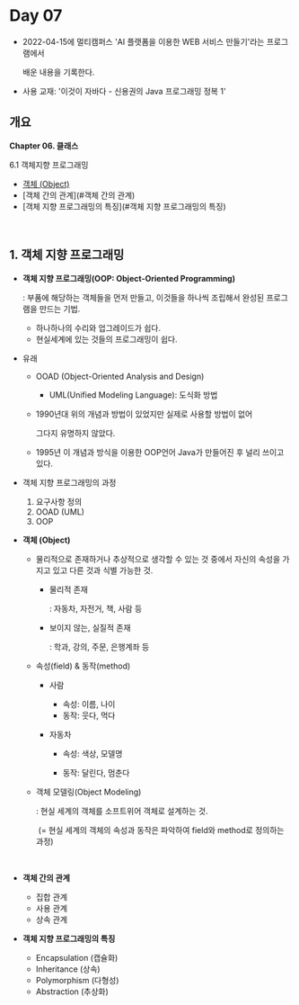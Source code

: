 # Day 07

- 2022-04-15에 멀티캠퍼스 'AI 플랫폼을 이용한 WEB 서비스 만들기'라는 프로그램에서

  배운 내용을 기록한다.

- 사용 교재: '이것이 자바다 - 신용권의 Java 프로그래밍 정복 1' 



## 개요

**Chapter 06. 클래스**

6.1 객체지향 프로그래밍

   - [객체 (Object)](#객체 (Object))
   - [객체 간의 관계](#객체 간의 관계)
   - [객체 지향 프로그래밍의 특징](#객체 지향 프로그래밍의 특징)

​	

## 1. 객체 지향 프로그래밍

- **객체 지향 프로그래밍(OOP: Object-Oriented Programming)**

  : 부품에 해당하는 객체들을 먼저 만들고, 이것들을 하나씩 조립해서 완성된 프로그램을 만드는 기법.

  - 하나하나의 수리와 업그레이드가 쉽다.
  - 현실세계에 있는 것들의 프로그래밍이 쉽다.



- 유래

  - OOAD (Object-Oriented Analysis and Design)

    - UML(Unified Modeling Language): 도식화 방법

  - 1990년대 위의 개념과 방법이 있었지만 실제로 사용할 방법이 없어

    그다지 유명하지 않았다.

  - 1995년 이 개념과 방식을 이용한 OOP언어 Java가 만들어진 후 널리 쓰이고 있다.



- 객체 지향 프로그래밍의 과정
  1. 요구사항 정의
  2. OOAD (UML)
  3. OOP



- **객체 (Object)**

  - 물리적으로 존재하거나 추상적으로 생각할 수 있는 것 중에서 자신의 속성을 가지고 있고 다른 것과 식별 가능한 것.

    - 물리적 존재

      : 자동차, 자전거, 책, 사람 등

    - 보이지 않는, 실질적 존재

      : 학과, 강의, 주문, 은행계좌 등
      
      
    
  - 속성(field) & 동작(method)
  
    - 사람
  
      - 속성: 이름, 나이
      - 동작: 웃다, 먹다
  
    - 자동차
  
      - 속성: 색상, 모델명
  
      - 동작: 달린다, 멈춘다
  
        
  
  - 객체 모델링(Object Modeling)
  
    : 현실 세계의 객체를 소프트위어 객체로 설계하는 것.
  
    ​	(= 현실 세계의 객체의 속성과 동작은 파악하여 field와 method로 정의하는 과정)

​	

- **객체 간의 관계**
  - 집합 관계
  - 사용 관계
  - 상속 관계



- **객체 지향 프로그래밍의 특징**
  - Encapsulation (캡슐화)
  - Inheritance (상속)
  - Polymorphism (다형성)
  - Abstraction (추상화)

